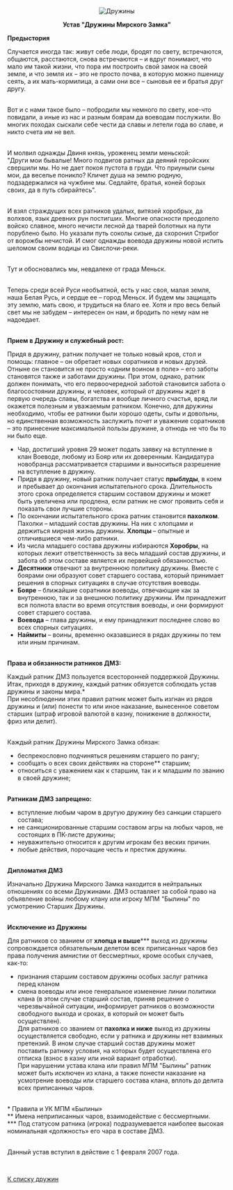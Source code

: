 &nbsp;

<p style='text-align: center'>
    <img src="/img/tit_druzhins.jpg" alt='Дружины' />
</p>

<center>
<b>Устав "Дружины Мирского Замка"</b>
</center>
<p></p>
 
<b>Предыстория</b><br>

Случается иногда так: живут себе люди, бродят по свету, встречаются, общаются, расстаются, снова встречаются – и вдруг понимают, что мало им такой жизни, что пора им построить свой замок на своей земле, и что земля их – это не просто почва, в которую можно пшеницу сеять, а их мать-кормилица, а сами они все – сыновья ее и братья друг другу. <br><br>

Вот и с нами такое было – побродили мы немного по свету, кое-что повидали, а иные из нас и разным боярам да воеводам послужили. Во многих походах сыскали себе чести да славы и летели года во славе, и никто счета им не вел. <br><br>

И молвил однажды Двиня князь, уроженец земли меньской: <br>
"Други мои бывалые! Много подвигов ратных да деяний геройских свершили мы. Но не дает покоя пустота в груди. Что приуныли сыны мои, да веселье поникло? Кличет душа на землю родную, подзадержалися на чужбине мы. Седлайте, братья, коней борзых своих, да в путь сбирайтесь". <br><br>

И взял страждущих всех ратников удалых, витязей хоробрых, да волхвов, язык древних рун постигших. Многие опасности преодолело войско славное, много нечисти лесной да тварей болотных на пути порублено было. Но указали путь соколы сизые, да схоронил Стрибог от ворожбы нечистой. И смог однажды воевода дружины новой испить шеломом своим водицы из Свислочи-реки. <br><br>

Тут и обосновались мы, невдалеке от града Меньск. <br><br>

Теперь среди всей Руси необъятной, есть у нас своя, малая земля, наша Белая Русь, и сердце ее – город Меньск. И будем мы защищать эту землю, мать свою, и трудиться на благо ее. Хотя и про весь белый свет мы не забудем – интересен он нам, и бродить по нему нам не надоедает. <br><br>

<b>Прием в Дружину и служебный рост:</b> <br>

Придя в дружину, ратник получает не только новый кров, стол и помощь: главное – он обретает новых соратников и новых друзей. Отныне он становится не просто «одним воином в поле» – его заботы становятся также и заботами дружины. При этом, однако, ратник должен понимать, что его первоочередной заботой становится забота о благосостоянии дружины, и человек, который от дружины ждет в первую очередь славы, богатства и вообще личного счастья, вряд ли окажется полезным и уважаемым ратником. Конечно, для дружины необходимо, чтобы ее ратники были хорошо одеты, сыты и довольны, но единственная возможность заслужить почет и уважение соратников – это принесение максимальной пользы дружине, а отнюдь не что бы то ни было еще. <br>

- Чар, достигший уровня 29 может подать заявку на вступление в клан Воеводе, любому из Бояр или их доверенным. Кандидатура новобранца рассматривается старшими и выноситься разрешение на вступление в дружину. <br>
- Придя в дружину, новый ратник получает статус <b>прыблуды</b>, в коем и пребывает до окончания испытательного срока. Длительность этого срока определяется старшим составом дружины и может быть увеличена или продлена, если ратник не смог проявить себя и показать свои лучшие стороны. <br>
- По окончании испытательного срока ратник становится<b> пахолком</b>. Пахолки – младший состав дружины. На них с хлопцами и держиться мирная жизнь дружины. <b>Хлопцы </b>– опытные и отличившиеся чем-либо ратники. <br>
- Из числа младшего состава дружины избираются <b>Хоробры</b>, на которых лежит ответственность за весь младший состав дружины, и забота об этом составе является их первейшей обязанностью. <br>
- <b>Десятники</b> отвечают за внутреннюю политику дружины. Вместе с боярами они образуют совет старшего состава, который принимает решения в спорных ситуациях в случае отсутствия воеводы. <br>
- <b>Бояре</b> – ближайшие соратники воеводы, отвечающие как за внутреннюю, так и за внешнюю политику дружины. Им принадлежит вся полнота власти во время отсутствия воеводы, и они формируют совет старшего состава. <br>
- <b>Воевода</b> – глава дружины, и ему принадлежит последнее слово во всех спорных ситуациях. <br>
- <b>Наймиты</b> – воины, временно оказавшиеся в рядах дружины по тем или иным причинам. <br><br>

<b>Права и обязанности ратников ДМЗ:</b> <br>

Каждый ратник ДМЗ пользуется всесторонней поддержкой Дружины. <br>
Итак, приходя в дружину, каждый ратник обязуется соблюдать устав дружины и законы мира.* <br>
При несоблюдении этих правил ратник может быть изгнан из рядов дружины и (или) понести то или иное наказание, вынесенное советом старших (штраф игровой валютой в казну, понижение в должности, фриз или делит). <br><br>

Каждый ратник Дружины Мирского Замка обязан: <br>
- беспрекословно подчиняться решениям старшего по рангу; <br>
- сообщать о всех своих действиях на стороне** старшим; <br>
- относиться с уважением как к старшим, так и к младшим по званию в своей дружине; <br><br>

<b>Ратникам ДМЗ запрещено: </b><br>

- вступление любым чаром в другую дружину без санкции старшего состава; <br>
- не санкционированные старшим составом агры на любых чаров, не состоящих в ПК-листе дружины; <br>
- неуважительно относится к другим игрокам без веских причин. <br>
- любые действия, порочащие честь и престиж дружины. <br><br>

<b>Дипломатия ДМЗ </b><br>

Изначально Дружина Мирского Замка находится в нейтральных отношениях со всеми Дружинами. ДМЗ оставляет за собой право на объявление войны любому клану или игроку МПМ "Былины" по усмотрению Старших Дружины. <br><br>

<b>Исключение из Дружины</b> <br>

Для ратников со званием от <b>хлопца и выше</b>*** выход из дружины сопровождается обязательным делетом всех приписанных чаров без права получения амнистии от бессмертных, кроме особых случаев, как-то: <br>
- признания старшим составом дружины особых заслуг ратника перед кланом <br>
- смена воеводы или иное генеральное изменение линии политики клана (в этом случае старший состав, приняв решение о черезвычайной ситуации, информирует ратников о возможности свободного выхода и сроках, в который он может быть осуществлен). <br>
Для ратников со званием от <b>пахолка и ниже</b> выход из дружины осуществляется свободно, если у ратника и дружины нет взаимных претензий. В ином случае старший состав дружины может поставить ратнику условия, на которых будет осуществлена его отписка (взнос в казну или иной вариант отработки). <br>
При нарушении устава клана или правил МПМ "Былины" ратник может быть исключен из клана, а также понести наказание на усмотрение воеводы или старшего состава клана, вплоть до делита всех приписанных чаров. <br><br>

\*     Правила и УК МПМ «Былины»  <br>
**    Имена неприписанных чаров, взаимодействие с бессмертными.  <br>
***   Под статусом ратника (игрока) подразумевается наиболее высокая номинальная «должность» его чара в составе ДМЗ.  <br><br>
 


Данный устав вступил в действие с 1 февраля 2007 года.

<br/>
<p class='text-center'><a href='/clans/#list'>К списку дружин</a></p>